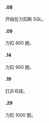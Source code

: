 #### .08

开始在力扣刷 SQL。

#### .09

力扣 800 题。

#### .14

力扣 900 题。

#### .19

打乒乓球。

#### .29

力扣 1000 题。